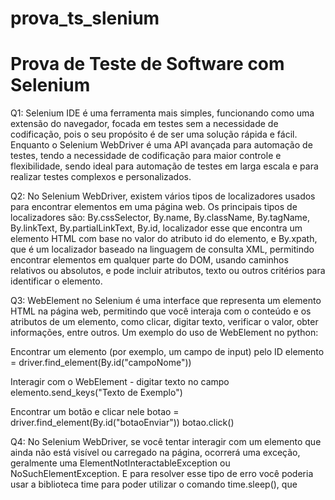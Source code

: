# prova_ts_slenium
# Prova de Teste de Software com Selenium

Q1:
Selenium IDE é uma ferramenta mais simples, funcionando como uma extensão do navegador, focada em testes sem a necessidade de codificação, pois o seu propósito é de ser uma solução rápida e fácil. Enquanto o Selenium WebDriver é uma API avançada para automação de testes, tendo a necessidade de codificação para maior controle e flexibilidade, sendo ideal para automação de testes em larga escala e para realizar testes complexos e personalizados.

Q2:
No Selenium WebDriver, existem vários tipos de localizadores usados para encontrar elementos em uma página web. Os principais tipos de localizadores são: By.cssSelector, By.name, By.className, By.tagName, By.linkText, By.partialLinkText, By.id, localizador esse que encontra um elemento HTML com base no valor do atributo id do elemento, e By.xpath, que é um localizador baseado na linguagem de consulta XML, permitindo encontrar elementos em qualquer parte do DOM, usando caminhos relativos ou absolutos, e pode incluir atributos, texto ou outros critérios para identificar o elemento.

Q3:
WebElement no Selenium é uma interface que representa um elemento HTML na página web, permitindo que você interaja com o conteúdo e os atributos de um elemento, como clicar, digitar texto, verificar o valor, obter informações, entre outros. Um exemplo do uso de WebElement no python:

Encontrar um elemento (por exemplo, um campo de input) pelo ID 
elemento = driver.find_element(By.id("campoNome")) 

Interagir com o WebElement - digitar texto no campo
elemento.send_keys("Texto de Exemplo") 

Encontrar um botão e clicar nele 
botao = driver.find_element(By.id("botaoEnviar")) botao.click()

Q4:
No Selenium WebDriver, se você tentar interagir com um elemento que ainda não está visível ou carregado na página, ocorrerá uma exceção, geralmente uma ElementNotInteractableException ou NoSuchElementException. E para resolver esse tipo de erro você poderia usar a biblioteca time para poder utilizar o comando time.sleep(), que 
